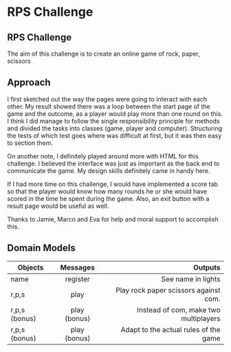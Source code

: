 # RPS Challenge

## RPS Challenge

The aim of this challenge is to create an online game of rock, paper, scissors

## Approach



I first sketched out the way the pages were going to interact with each other. My
result showed there was a loop between the start page of the game and the outcome, as a player would play more than one round on this. I think I did manage to follow the single responsibility principle for methods and divided the tasks into classes (game, player and computer). Structuring the tests of which test goes where was difficult at first, but it was then easy to section them.

On another note, I definitely played around more with HTML for this challenge. I believed the interface was just as important as the back end to communicate the
game. My design skills definitely came in handy here.

If I had more time on this challenge, I would have implemented a score tab so
that the player would know how many rounds he or she would have scored in the
time he spent during the game. Also, an exit button with a result page would be
useful as well.

Thanks to Jamie, Marco and Eva for help and moral support to accomplish this.

## Domain Models

| Objects       | Messages          | Outputs                               |
| ------------- |:-----------------:| -------------------------------------:|
| name          | register          | See name in lights                    |
| r,p,s         | play              | Play rock paper scissors against com. |
| r,p,s (bonus) | play (bonus)      | Instead of com, make two multiplayers |
| r,p,s (bonus) | play (bonus)      | Adapt to the actual rules of the game |
